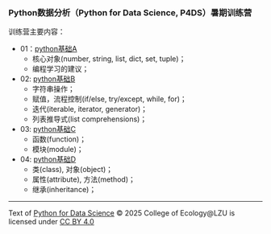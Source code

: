 ### Python数据分析（Python for Data Science, P4DS）暑期训练营

训练营主要内容：
- 01：[python基础A](https://github.com/mt1022/p4ds/blob/main/01_python_basics_a.ipynb)
  - 核心对象(number, string, list, dict, set, tuple)；
  - 编程学习的建议；
- 02: [python基础B](https://github.com/mt1022/p4ds/blob/main/02_python_basics_b.ipynb)
  - 字符串操作；
  - 赋值，流程控制(if/else, try/except, while, for)；
  - 迭代(iterable, iterator, generator)；
  - 列表推导式(list comprehensions)；
- 03: [python基础C](https://github.com/mt1022/p4ds/blob/main/03_python_basics_c.ipynb)
  - 函数(function)；
  - 模块(module)；
- 04: [python基础D](https://github.com/mt1022/p4ds/blob/main/04_python_basics_d.ipynb)
  - 类(class), 对象(object)；
  - 属性(attribute), 方法(method)；
  - 继承(inheritance)；

----------------
Text of <a href="https://github.com/mt1022/p4ds">Python for Data Science</a> © 2025 College of Ecology@LZU is licensed under <a href="https://creativecommons.org/licenses/by/4.0/">CC BY 4.0</a>

